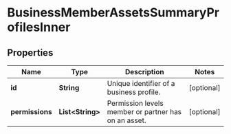 

# BusinessMemberAssetsSummaryProfilesInner

## Properties

Name | Type | Description | Notes
------------ | ------------- | ------------- | -------------
**id** | **String** | Unique identifier of a business profile. |  [optional]
**permissions** | **List&lt;String&gt;** | Permission levels member or partner has on an asset. |  [optional]




